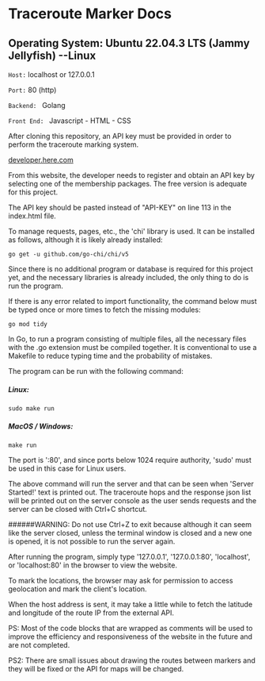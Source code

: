 # Traceroute Marker Docs

## Operating System: Ubuntu 22.04.3 LTS (Jammy Jellyfish)  --Linux
`Host:` localhost or 127.0.0.1

`Port:` 80 (http)

`Backend: ` Golang

`Front End: ` Javascript - HTML - CSS

After cloning this repository, an API key must be provided in order to perform the traceroute marking system.

[developer.here.com](https://)

From this website, the developer needs to register and obtain an API key by selecting one of the membership packages. The free version is adequate for this project.

The API key should be pasted instead of "API-KEY" on line 113 in the index.html file.

To manage requests, pages, etc., the 'chi' library is used. It can be installed as follows, although it is likely already installed:

`go get -u github.com/go-chi/chi/v5`

Since there is no additional program or database is required for this project yet, and the necessary libraries is already included, the only thing to do is run the program.

If there is any error related to import functionality, the command below must be typed once or more times to fetch the missing modules:

`go mod tidy`

In Go, to run a program consisting of multiple files, all the necessary files with the .go extension must be compiled together. It is conventional to use a Makefile to reduce typing time and the probability of mistakes.

The program can be run with the following command:

##### Linux:
`sudo make run`

##### MacOS / Windows:
`make run`


The port is ':80', and since ports below 1024 require authority, 'sudo' must be used in this case for Linux users.

The above command will run the server and that can be seen when 'Server Started!' text is printed out. The traceroute hops and the response json list will be printed out on the server console as the user sends requests and the server can be closed with Ctrl+C shortcut.

######WARNING: Do not use Ctrl+Z to exit because although it can seem like the server closed, unless the terminal window is closed and a new one is opened, it is not possible to run the server again.

After running the program, simply type '127.0.0.1', '127.0.0.1:80', 'localhost', or 'localhost:80' in the browser to view the website.

To mark the locations, the browser may ask for permission to access geolocation and mark the client's location.

When the host address is sent, it may take a little while to fetch the latitude and longitude of the route IP from the external API.

PS: Most of the code blocks that are wrapped as comments will be used to improve the efficiency and responsiveness of the website in the future and are not completed.

PS2: There are small issues about drawing the routes between markers and they will be fixed or the API for maps will be changed.
